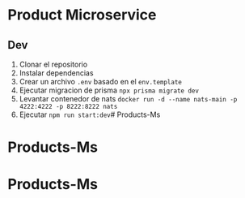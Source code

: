 # Product Microservice 

## Dev

1. Clonar el repositorio
2. Instalar dependencias
3. Crear un archivo `.env` basado en el `env.template`
4. Ejecutar migracion de prisma `npx prisma migrate dev`
5. Levantar contenedor de nats `docker run -d --name nats-main -p 4222:4222 -p 8222:8222 nats`
6. Ejecutar `npm run start:dev`# Products-Ms
# Products-Ms
# Products-Ms
